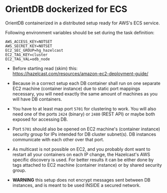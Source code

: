 # OrientDB dockerized for ECS

OrientDB containerized in a distributed setup ready for AWS's ECS service.


Following environment variables should be set during the task definition:
```
AWS_ACCESS_KEY=NOTSET
AWS_SECRET_KEY=NOTSET
EC2_SEC_GROUP=hg_hazelcast
EC2_TAG_KEY=cluster
EC2_TAG_VAL=odb_node
```

- Before starting read (skim) this: https://hazelcast.com/resources/amazon-ec2-deployment-guide/

- Because in a correct setup each DB container shall run on one separate EC2 machine (container instance) due to
 static port mappings necessary, you will need exactly the same amount of machines as you will have DB containers.

- You have to at least map port `5701` for clustering to work. You will also need one of the ports `2424` (binary) or
 `2480` (REST API) or maybe both exposed for accessing DB.

- Port `5701` should also be opened on EC2 machine's (container instance) security group for IPs intended for DB
 cluster subnet(s). DB instances communicate with each other over that port.

- As multicast is not possible on EC2, and you probably dont want to restart all your containers on each IP change,
 the Hazelcast's AWS specific discovery is used. For better results it can be either done by tags attached to
 EC2 machine (container instance) or by shared security group.

- **WARNING** this setup does not encrypt messages sent between DB instances, and is meant to be used INSIDE a secured
 network.